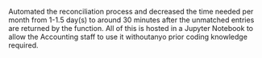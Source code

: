Automated the reconciliation process and decreased the time needed per month from 1-1.5 day(s) to around 30 minutes after the unmatched entries are returned by the function. All of this is hosted in a Jupyter Notebook to allow the Accounting staff to use it withoutanyo prior coding knowledge required.
